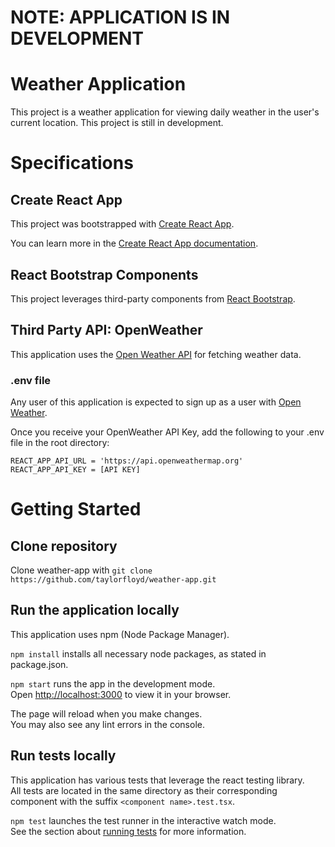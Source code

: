 # NOTE: APPLICATION IS IN DEVELOPMENT

# Weather Application

This project is a weather application for viewing daily weather in the user's current location. This project is still in development.

# Specifications

## Create React App

This project was bootstrapped with [Create React App](https://github.com/facebook/create-react-app). 

You can learn more in the [Create React App documentation](https://facebook.github.io/create-react-app/docs/getting-started).

## React Bootstrap Components

This project leverages third-party components from [React Bootstrap](https://react-bootstrap.netlify.app/). 

## Third Party API: OpenWeather

This application uses the [Open Weather API](https://openweathermap.org/) for fetching weather data. 

### .env file

Any user of this application is expected to sign up as a user with [Open Weather](https://openweathermap.org/). 

Once you receive your OpenWeather API Key, add the following to your .env file in the root directory:
```
REACT_APP_API_URL = 'https://api.openweathermap.org'
REACT_APP_API_KEY = [API KEY]
```

# Getting Started

## Clone repository

Clone weather-app with `git clone https://github.com/taylorfloyd/weather-app.git`

## Run the application locally

This application uses npm (Node Package Manager). 

`npm install` installs all necessary node packages, as stated in package.json.

`npm start` runs the app in the development mode.\
Open [http://localhost:3000](http://localhost:3000) to view it in your browser.

The page will reload when you make changes.\
You may also see any lint errors in the console.

## Run tests locally

This application has various tests that leverage the react testing library.\
All tests are located in the same directory as their corresponding component with the suffix `<component name>.test.tsx`.

`npm test` launches the test runner in the interactive watch mode.\
See the section about [running tests](https://facebook.github.io/create-react-app/docs/running-tests) for more information.